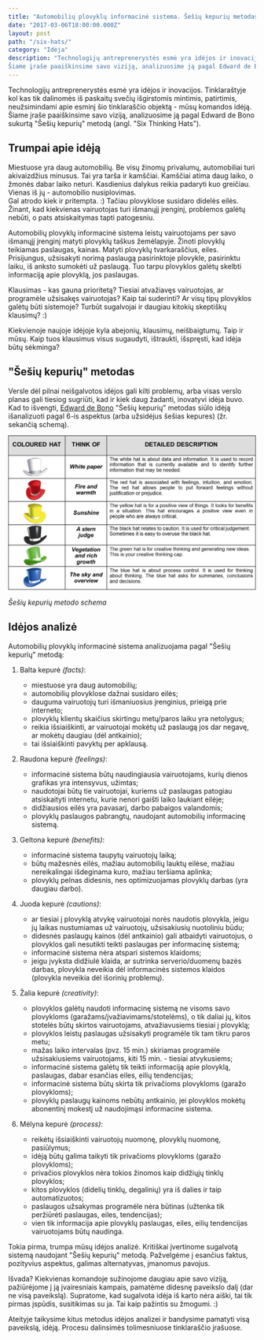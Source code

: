 ```yaml
---
title: "Automobilių plovyklų informacinė sistema. Šešių kepurių metodas"
date: "2017-03-06T18:00:00.000Z"
layout: post
path: "/six-hats/"
category: "Idėja"
description: "Technologijų antreprenerystės esmė yra idėjos ir inovacijos. Tinklaraštyje kol kas tik dalinomės iš paskaitų svečių išgirstomis mintimis, patirtimis, neužsimindami apie esminį šio tinklaraščio objektą - mūsų komandos idėją.
Šiame įraše paaiškinsime savo viziją, analizuosime ją pagal Edward de Bono sukurtą \"Šešių kepurių\" metodą (angl. \"Six Thinking Hats\")..."
---
```

Technologijų antreprenerystės esmė yra idėjos ir inovacijos. Tinklaraštyje kol kas tik dalinomės iš paskaitų svečių išgirstomis mintimis, patirtimis, neužsimindami apie esminį šio tinklaraščio objektą - mūsų komandos idėją. 
Šiame įraše paaiškinsime savo viziją, analizuosime ją pagal Edward de Bono sukurtą "Šešių kepurių" metodą (angl. "Six Thinking Hats").

## Trumpai apie idėją

Miestuose yra daug automobilių. Be visų žinomų privalumų, automobiliai turi akivaizdžius minusus. Tai yra tarša ir kamščiai.
Kamščiai atima daug laiko, o žmonės dabar laiko neturi. Kasdienius dalykus reikia padaryti kuo greičiau. Vienas iš jų - automobilio nusiplovimas. <br />
Gal atrodo kiek ir pritempta. :) Tačiau plovyklose susidaro didelės eilės. Žinant, kad kiekvienas vairuotojas turi išmanųjį įrenginį, problemos galėtų nebūti, 
o pats atsiskaitymas tapti patogesniu.

Automobilių plovyklų informacinė sistema leistų vairuotojams per savo išmanųjį įrenginį matyti plovyklų taškus žemėlapyje. Žinoti plovyklų teikiamas paslaugas, kainas.
Matyti plovyklų tvarkaraščius, eiles. Prisijungus, užsisakyti norimą paslaugą pasirinktoje plovykle, pasirinktu laiku, iš anksto sumokėti už paslaugą. Tuo tarpu plovyklos galėtų skelbti informaciją apie plovyklą, jos paslaugas.

Klausimas - kas gauna prioritetą? Tiesiai atvažiavęs vairuotojas, ar programėle užsisakęs vairuotojas? Kaip tai suderinti? Ar visų tipų plovyklos galėtų būti sistemoje?
Turbūt sugalvojai ir daugiau kitokių skeptiškų klausimų? :)

Kiekvienoje naujoje idėjoje kyla abejonių, klausimų, neišbaigtumų. Taip ir mūsų. Kaip tuos klausimus visus sugaudyti, ištraukti, išspręsti, kad idėja būtų sėkminga?

## "Šešių kepurių" metodas

Versle dėl pilnai neišgalvotos idėjos gali kilti problemų, arba visas verslo planas gali tiesiog sugriūti, kad ir kiek daug žadanti, inovatyvi idėja buvo. <br />
Kad to išvengti, [Edward de Bono](https://www.edwdebono.com/) "Šešių kepurių" metodas siūlo idėją išanalizuoti pagal 6-is aspektus (arba užsidėjus šešias kepures) (žr. sekančią schemą).

![Šešių kepurių metodo schema](./hats.jpg)

*Šešių kepurių metodo schema*

## Idėjos analizė

Automobilių plovyklų informacinė sistema analizuojama pagal "Šešių kepurių" metodą:

1. Balta kepurė *(facts)*:

   - miestuose yra daug automobilių;
   - automobilių plovyklose dažnai susidaro eilės;
   - dauguma vairuotojų turi išmaniuosius įrenginius, prieigą prie interneto;
   - plovyklų klientų skaičius skirtingu metų/paros laiku yra netolygus;
   - reikia išsiaiškinti, ar vairuotojai mokėtų už paslaugą jos dar negavę, ar mokėtų daugiau (dėl antkainio);
   - tai išsiaiškinti pavyktų per apklausą.

2. Raudona kepurė *(feelings)*:

   - informacinė sistema būtų naudingiausia vairuotojams, kurių dienos grafikas yra intensyvus, užimtas;
   - naudotojai būtų tie vairuotojai, kuriems už paslaugas patogiau atsiskaityti internetu, kurie nenori gaišti laiko laukiant eilėje;
   - didžiausios eilės yra pavasarį, darbo pabaigos valandomis;
   - plovyklų paslaugos pabrangtų, naudojant automobilių informacinę sistemą.

3. Geltona kepurė *(benefits)*: 

   - informacinė sistema taupytų vairuotojų laiką;
   - būtų mažesnės eilės, mažiau automobilių lauktų eilėse, mažiau nereikalingai išdeginama kuro, mažiau teršiama aplinka;
   - plovyklų pelnas didesnis, nes optimizuojamas plovyklų darbas (yra daugiau darbo).

4. Juoda kepurė *(cautions)*:

   - ar tiesiai į plovyklą atvykę vairuotojai norės naudotis plovykla, jeigu jų laikas nustumiamas už vairuotojų, užsisakiusių nuotoliniu būdu;
   - didesnės paslaugų kainos (dėl antkainio) gali atbaidyti vairuotojus, o plovyklos gali nesutikti teikti paslaugas per informacinę sistemą;
   - informacinė sistema nėra atspari sistemos klaidoms;
   - jeigu įvyksta didžiulė klaida, ar sutrinka serverio/duomenų bazės darbas, plovykla neveikia dėl informacinės sistemos klaidos (plovykla neveikia dėl išorinių problemų).

5. Žalia kepurė *(creativity)*: 

   - plovyklos galėtų naudoti informacinę sistemą ne visoms savo plovykloms (garažams/įvažiavimams/stotelėms), o tik daliai jų, kitos stotelės būtų skirtos vairuotojams, 
   atvažiavusiems tiesiai į plovyklą;
   - plovyklos leistų paslaugas užsisakyti programėle tik tam tikru paros metu;
   - mažas laiko intervalas (pvz. 15 min.) skiriamas programėle užsisakiusiems vairuotojams, kiti 15 min. - tiesiai atvykusiems;
   - informacinė sistema galėtų tik teikti informaciją apie plovyklą, paslaugas, dabar esančias eiles, eilių tendencijas;
   - informacinė sistema būtų skirta tik privačioms plovykloms (garažo plovykloms);
   - plovyklų paslaugų kainoms nebūtų antkainio, jei plovyklos mokėtų abonentinį mokestį už naudojimąsi informacine sistema.

6. Mėlyna kepurė *(process)*:

   - reikėtų išsiaiškinti vairuotojų nuomonę, plovyklų nuomonę, pasiūlymus;
   - idėją būtų galima taikyti tik privačioms plovykloms (garažo plovykloms);
   - privačios plovyklos nėra tokios žinomos kaip didžiųjų tinklų plovyklos;
   - kitos plovyklos (didelių tinklų, degalinių) yra iš dalies ir taip automatizuotos;
   - paslaugos užsakymas programėle nėra būtinas (užtenka tik peržiūrėti paslaugas, eiles, tendencijas);
   - vien tik informacija apie plovyklų paslaugas, eiles, eilių tendencijas vairuotojams būtų naudinga.

Tokia pirma, trumpa mūsų idėjos analizė. Kritiškai įvertinome sugalvotą sistemą naudojant "Šešių kepurių" metodą. Pažvelgėme į esančius faktus, pozityvius aspektus, galimas alternatyvas, įmanomus pavojus. <br />

Išvada? Kiekvienas komandoje sužinojome daugiau apie savo viziją, pažiūrėjome į ją įvairesniais kampais, pamatėme didesnę paveikslo dalį (dar ne visą paveikslą). Supratome, kad sugalvota idėja iš karto nėra aiški, tai tik pirmas įspūdis, susitikimas su ja.
Tai kaip pažintis su žmogumi. :)

Ateityje taikysime kitus metodus idėjos analizei ir bandysime pamatyti visą paveikslą, idėją. Procesu dalinsimės tolimesniuose tinklaraščio įrašuose.